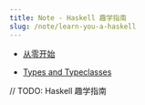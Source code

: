 ```yaml
---
title: Note - Haskell 趣学指南
slug: /note/learn-you-a-haskell
---
```


- [从零开始](/note/learn-you-a-haskell/start)

- [Types and Typeclasses](/note/learn-you-a-haskell/types-and-typeclasses)

// TODO: Haskell 趣学指南

